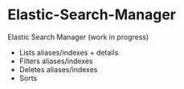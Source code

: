 # Elastic-Search-Manager
Elastic Search Manager (work in progress)

* Lists aliases/indexes + details
* Filters aliases/indexes
* Deletes aliases/indexes
* Sorts
